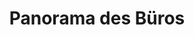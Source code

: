 ---
layout: panorama
parent: '/projects/public/air-and-water'
image: 'http://hub.acherno.com/svn/vazduh-i-voda/Site/Panorami/KEA_Tanya_Ofis_FINAL_Panorama_360_01.jpg'
title: 'Panorama des Büros'
sitemap: false
---